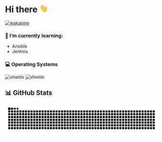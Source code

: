 <h1> Hi there 
    <img src="https://raw.githubusercontent.com/isaacItz/isaacItz/main/assets/Hello.gif" width="28px" alt="👋">
</h1>

[![wakatime](https://wakatime.com/badge/user/e81d0507-a7d5-4013-bcaa-75bb57911b2e.svg)](https://wakatime.com/@e81d0507-a7d5-4013-bcaa-75bb57911b2e)

### 🌱 I’m currently learning:
- Ansible
- Jenkins
<!--
**isaacItz/isaacItz** is a ✨ _special_ ✨ repository because its `README.md` (this file) appears on your GitHub profile.

Here are some ideas to get you started:

- 🔭 I’m currently working on ...
- 🌱 I’m currently learning ...
- 👯 I’m looking to collaborate on ...
- 🤔 I’m looking for help with ...
- 💬 Ask me about ...
- 📫 How to reach me: ...
- 😄 Pronouns: ...
- ⚡ Fun fact: ...
-->
### :computer: Operating Systems

![shields](https://img.shields.io/badge/Windows-0078D6?style=for-the-badge&logo=windows&logoColor=white)
![shields](https://img.shields.io/badge/Debian-A81D33?style=for-the-badge&logo=debian&logoColor=white)

## 📊 GitHub Stats

<div align="center">
    <img src="https://github.com/isaacItz/isaacItz/blob/output/github-snake-dark.svg" alt="snake")>
</div>
